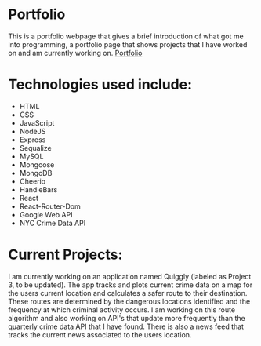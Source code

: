 # Portfolio
This is a portfolio webpage that gives a brief introduction of what got me into programming, a portfolio page that shows projects that I have worked on and am currently working on.
[Portfolio]()

# Technologies used include:
* HTML
* CSS
* JavaScript
* NodeJS
* Express
* Sequalize
* MySQL
* Mongoose
* MongoDB
* Cheerio
* HandleBars
* React
* React-Router-Dom
* Google Web API
* NYC Crime Data API

# Current Projects:

I am currently working on an application named Quiggly (labeled as Project 3, to be updated). The app tracks and plots current crime data on a map for the users current location and calculates a safer route to their destination. These routes are determined by the dangerous locations identified and the frequency at which criminal activity occurs. I am working on this route algorithm and also working on API's that update more frequently than the quarterly crime data API that I have found. There is also a news feed that tracks the current news associated to the users location.